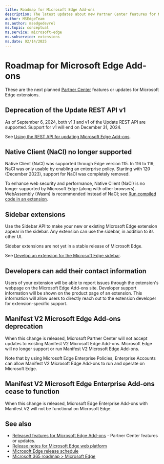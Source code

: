 ```yaml
---
title: Roadmap for Microsoft Edge Add-ons
description: The latest updates about new Partner Center features for Microsoft Edge extensions.
author: MSEdgeTeam
ms.author: msedgedevrel
ms.topic: conceptual
ms.service: microsoft-edge
ms.subservice: extensions
ms.date: 02/14/2025
---
```

# Roadmap for Microsoft Edge Add-ons
<!-- https://aka.ms/EdgeAddonsRoadmap -->

These are the next planned [Partner Center](https://partner.microsoft.com/dashboard/microsoftedge/) features or updates for Microsoft Edge extensions.


<!-- ====================================================================== -->
## Deprecation of the Update REST API v1

As of September 6, 2024, both v1.1 and v1 of the Update REST API are supported.  Support for v1 will end on December 31, 2024.

See [Using the REST API for updating Microsoft Edge Add-ons](../update/api/using-addons-api.md).


<!-- ====================================================================== -->
## Native Client (NaCl) no longer supported

Native Client (NaCl) was supported through Edge version 115.  In 116 to 119, NaCl was only usable by enabling an enterprise policy.  Starting with 120 (December 2023), support for NaCl was completely removed.

To enhance web security and performance, Native Client (NaCl) is no longer supported by Microsoft Edge (along with other browsers).  WebAssembly (Wasm) is recommended instead of NaCl; see [Run compiled code in an extension](../developer-guide/run-compiled-code.md).


<!-- ====================================================================== -->
## Sidebar extensions

Use the Sidebar API to make your new or existing Microsoft Edge extension appear in the sidebar.  Any extension can use the sidebar, in addition to its other UI.

Sidebar extensions are not yet in a stable release of Microsoft Edge.

See [Develop an extension for the Microsoft Edge sidebar](../developer-guide/sidebar.md).


<!-- ====================================================================== -->
## Developers can add their contact information

Users of your extension will be able to report issues through the extension's webpage on the Microsoft Edge Add-ons site.  Developer support information will be shown on the product page of an extension.  This information will allow users to directly reach out to the extension developer for extension-specific support.


<!-- ====================================================================== -->
## Manifest V2 Microsoft Edge Add-ons deprecation

When this change is released, Microsoft Partner Center will not accept updates to existing Manifest V2 Microsoft Edge Add-ons.  Microsoft Edge will no longer support or run Manifest V2 Microsoft Edge Add-ons.

Note that by using Microsoft Edge Enterprise Policies, Enterprise Accounts can<!--will still be able to?--> allow Manifest V2 Microsoft Edge Add-ons to run and operate on Microsoft Edge.


<!-- ====================================================================== -->
## Manifest V2 Microsoft Edge Enterprise Add-ons cease to function

When this change is released, Microsoft Edge Enterprise Add-ons with Manifest V2 will not be functional on Microsoft Edge.


<!-- ====================================================================== -->
## See also

* [Released features for Microsoft Edge Add-ons](released-features.md) - Partner Center features or updates.
* [Release notes for Microsoft Edge web platform](../../web-platform/release-notes/index.md)
* [Microsoft Edge release schedule](/deployedge/microsoft-edge-release-schedule)
* [Microsoft 365 roadmap > Microsoft Edge](https://www.microsoft.com/microsoft-365/roadmap?filters=Microsoft%20Edge)
